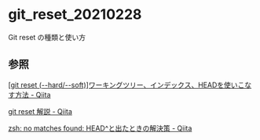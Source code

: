 # git_reset_20210228

Git reset の種類と使い方

## 参照

[\[git reset \(\-\-hard/\-\-soft\)\]ワーキングツリー、インデックス、HEADを使いこなす方法 \- Qiita](https://qiita.com/shuntaro_tamura/items/db1aef9cf9d78db50ffe)

[git reset 解説 \- Qiita](https://qiita.com/forest1/items/f7c821565a7a7d64d60f)

[zsh: no matches found: HEAD^と出たときの解決策 \- Qiita](https://qiita.com/0x50/items/cd2bb97c89586bf0b155)
